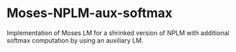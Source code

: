 # Moses-NPLM-aux-softmax
Implementation of Moses LM for a shrinked version of NPLM with additional softmax computation by using an auxiliary LM.
